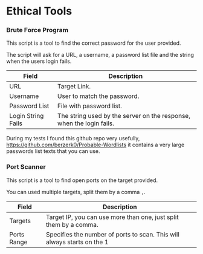 # Ethical Tools

### Brute Force Program

This script is a tool to find the correct password for the user provided.

The script will ask for a URL, a username, a password list file and the string when the users login fails.

| Field              | Description                                                          |
| ------------------ | -------------------------------------------------------------------- |
| URL                | Target Link.                                                         |
| Username           | User to match the password.                                          |
| Password List      | File with password list.                                             |
| Login String Fails | The string used by the server on the response, when the login fails. |


During my tests I found this github repo very usefully, https://github.com/berzerk0/Probable-Wordlists it contains a very large passwords list texts that you can use.


### Port Scanner

This script is a tool to find open ports on the target provided.

You can used multiple targets, split them by a comma `,`.


| Field              | Description                                                             |
| ------------------ | ----------------------------------------------------------------------- |
| Targets            | Target IP, you can use more than one, just split them by a comma.       |
| Ports Range        | Specifies the number of ports to scan. This will always starts on the 1 |

